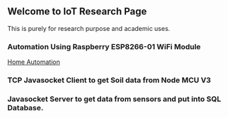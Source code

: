 ## Welcome to IoT Research Page

This is purely for research purpose and academic uses.

### Automation Using Raspberry ESP8266-01 WiFi Module
[Home Automation](http://kantsk1013.github.io/Automation/readme.md)

### TCP Javasocket Client to get Soil data from Node MCU V3

### Javasocket Server to get data from sensors and put into SQL Database.

